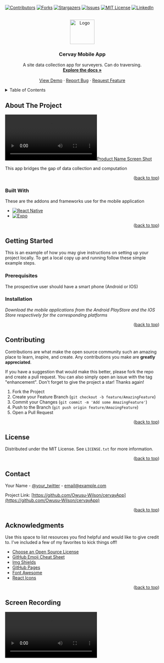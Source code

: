 <!-- Improved compatibility of back to top link: See: https://github.com/Owusu-Wilson/cervayApp/pull/73 -->

<a name="readme-top"></a>

<!--
*** Thanks for checking out the Best-README-Template. If you have a suggestion
*** that would make this better, please fork the repo and create a pull request
*** or simply open an issue with the tag "enhancement".
*** Don't forget to give the project a star!
*** Thanks again! Now go create something AMAZING! :D
-->

<!-- PROJECT SHIELDS -->
<!--
*** I'm using markdown "reference style" links for readability.
*** Reference links are enclosed in brackets [ ] instead of parentheses ( ).
*** See the bottom of this document for the declaration of the reference variables
*** for contributors-url, forks-url, etc. This is an optional, concise syntax you may use.
*** https://www.markdownguide.org/basic-syntax/#reference-style-links
-->

[![Contributors][contributors-shield]][contributors-url]
[![Forks][forks-shield]][forks-url]
[![Stargazers][stars-shield]][stars-url]
[![Issues][issues-shield]][issues-url]
[![MIT License][license-shield]][license-url]
[![LinkedIn][linkedin-shield]][linkedin-url]

<!-- PROJECT LOGO -->
<br />
<div align="center">
  <a href="https://github.com/Owusu-Wilson/cervayApp">
    <img src="images/logo.png" alt="Logo" width="80" height="80">
  </a>

  <h3 align="center">Cervay Mobile App</h3>

  <p align="center">
    A site data collection app for surveyers. Can do traversing.
    <br />
    <a href="https://github.com/Owusu-Wilson/cervayApp"><strong>Explore the docs »</strong></a>
    <br />
    <br />
    <a href="https://github.com/Owusu-Wilson/cervayApp">View Demo</a>
    ·
    <a href="https://github.com/Owusu-Wilson/cervayApp/issues">Report Bug</a>
    ·
    <a href="https://github.com/Owusu-Wilson/cervayApp/issues">Request Feature</a>
  </p>
</div>

<!-- TABLE OF CONTENTS -->
<details>
  <summary>Table of Contents</summary>
  <ol>
    <li>
      <a href="#about-the-project">About The Project</a>
      <ul>
        <li><a href="#built-with">Built With</a></li>
      </ul>
    </li>
    <li>
      <a href="#getting-started">Getting Started</a>
      <ul>
        <li><a href="#prerequisites">Prerequisites</a></li>
        <li><a href="#installation">Installation</a></li>
      </ul>
    </li>
    <li><a href="#usage">Usage</a></li>
    <li><a href="#roadmap">Roadmap</a></li>
    <li><a href="#contributing">Contributing</a></li>
    <li><a href="#license">License</a></li>
    <li><a href="#contact">Contact</a></li>
    <li><a href="#acknowledgments">Acknowledgments</a></li>
  </ol>
</details>

<!-- ABOUT THE PROJECT -->

## About The Project

[![Product Name Screen Shot][product-screenshot]](https://example.com)

This app bridges the gap of data collection and computation

<p align="right">(<a href="#readme-top">back to top</a>)</p>

### Built With

These are the addons and frameworks use for the mobile application

- [![React Native][react.js]][react-native]
- [![Expo][expo]][expo]

<p align="right">(<a href="#readme-top">back to top</a>)</p>

<!-- GETTING STARTED -->

## Getting Started

This is an example of how you may give instructions on setting up your project locally.
To get a local copy up and running follow these simple example steps.

### Prerequisites

The prospective user should have a smart phone (Android or IOS)

### Installation

_Download the mobile applications from the Android PlayStore and the IOS Store respectively for the corresponding platforms_

<p align="right">(<a href="#readme-top">back to top</a>)</p>

<!-- USAGE EXAMPLES -->

## Contributing

Contributions are what make the open source community such an amazing place to learn, inspire, and create. Any contributions you make are **greatly appreciated**.

If you have a suggestion that would make this better, please fork the repo and create a pull request. You can also simply open an issue with the tag "enhancement".
Don't forget to give the project a star! Thanks again!

1. Fork the Project
2. Create your Feature Branch (`git checkout -b feature/AmazingFeature`)
3. Commit your Changes (`git commit -m 'Add some AmazingFeature'`)
4. Push to the Branch (`git push origin feature/AmazingFeature`)
5. Open a Pull Request

<p align="right">(<a href="#readme-top">back to top</a>)</p>

<!-- LICENSE -->

## License

Distributed under the MIT License. See `LICENSE.txt` for more information.

<p align="right">(<a href="#readme-top">back to top</a>)</p>

<!-- CONTACT -->

## Contact

Your Name - [@your_twitter](https://twitter.com/your_username) - email@example.com

Project Link: [https://github.com/Owusu-Wilson/cervayApp](https://github.com/Owusu-Wilson/cervayApp)

<p align="right">(<a href="#readme-top">back to top</a>)</p>

<!-- ACKNOWLEDGMENTS -->

## Acknowledgments

Use this space to list resources you find helpful and would like to give credit to. I've included a few of my favorites to kick things off!

- [Choose an Open Source License](https://choosealicense.com)
- [GitHub Emoji Cheat Sheet](https://www.webpagefx.com/tools/emoji-cheat-sheet)
- [Img Shields](https://shields.io)
- [GitHub Pages](https://pages.github.com)
- [Font Awesome](https://fontawesome.com)
- [React Icons](https://react-icons.github.io/react-icons/search)

<p align="right">(<a href="#readme-top">back to top</a>)</p>

<!-- MARKDOWN LINKS & IMAGES -->
<!-- https://www.markdownguide.org/basic-syntax/#reference-style-links -->

[contributors-shield]: https://img.shields.io/github/contributors/Owusu-Wilson/cervayApp.svg?style=for-the-badge
[contributors-url]: https://github.com/Owusu-Wilson/cervayApp/graphs/contributors
[forks-shield]: https://img.shields.io/github/forks/Owusu-Wilson/cervayApp.svg?style=for-the-badge
[forks-url]: https://github.com/Owusu-Wilson/cervayApp/network/members
[stars-shield]: https://img.shields.io/github/stars/Owusu-Wilson/cervayApp.svg?style=for-the-badge
[stars-url]: https://github.com/Owusu-Wilson/cervayApp/stargazers
[issues-shield]: https://img.shields.io/github/issues/Owusu-Wilson/cervayApp.svg?style=for-the-badge
[issues-url]: https://github.com/Owusu-Wilson/cervayApp/issues
[license-shield]: https://img.shields.io/github/license/Owusu-Wilson/cervayApp.svg?style=for-the-badge
[license-url]: https://github.com/Owusu-Wilson/cervayApp/blob/master/LICENSE.txt
[linkedin-shield]: https://img.shields.io/badge/-LinkedIn-black.svg?style=for-the-badge&logo=linkedin&colorB=555
[linkedin-url]: https://linkedin.com/in/wilson-komla
[product-screenshot]: videos/app_vid.mp4
[react.js]: https://img.shields.io/badge/React-20232A?style=for-the-badge&logo=react&logoColor=61DAFB
[react-native]: https://reactnative.dev/
[react-navigation]: https://reactnavigation.org/
[expo]: https://expo.com

## Screen Recording

<video src='videos/'>

